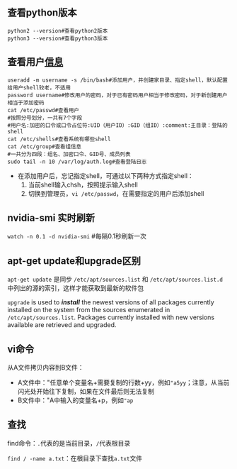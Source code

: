 ## 查看python版本

```shell
python2 --version#查看python2版本
python3 --version#查看python3版本
```

## 查看用户[信息][1]

```shell
useradd -m username -s /bin/bash#添加用户，并创建家目录、指定shell，默认配置给用户shell较老，不适用
password username#修改用户的密码，对于已有密码用户相当于修改密码，对于新创建用户相当于添加密码
cat /etc/passwd#查看用户
#按照分号划分，一共有7个字段
#用户名:加密的口令或口令占位符:UID（用户ID）:GID（组ID）:comment:主目录：登陆的shell
cat /etc/shells#查看系统有哪些shell
cat /etc/group#查看组信息
#一共分为四段：组名、加密口令、GID号、成员列表
sudo tail -n 10 /var/log/auth.log#查看登陆日志
```
[1]:https://www.cnblogs.com/woshimrf/p/linux-user-group-command.html

* 在添加用户后，忘记指定shell，可通过以下两种方式指定shell：
  1. 当前shell输入chsh，按照提示输入shell
  2. 切换到管理员，`vi /etc/passwd`，在需要指定的用户后添加shell

##  nvidia-smi 实时刷新

`watch -n 0.1 -d nvidia-smi`     #每隔0.1秒刷新一次

## apt-get update和upgrade区别

`apt-get update` 是同步 `/etc/apt/sources.list` 和 `/etc/apt/sources.list.d` 中列出的源的索引，这样才能获取到最新的软件包

`upgrade` is used to ___install___ the newest versions of all packages currently installed on the system from the sources enumerated in` /etc/apt/sources.list`. Packages currently installed with new versions available are retrieved and upgraded.

## vi命令

从A文件拷贝内容到B文件：

* A文件中："任意单个变量名+需要复制的行数+yy，例如`"a5yy`；注意，从当前闪光处开始往下复制，如果在文件最后则无法复制
* B文件中："A中输入的变量名+p，例如`"ap`

## 查找

find命令：`.`代表的是当前目录，`/`代表根目录

`find / -name a.txt`：在根目录下查找`a.txt`文件